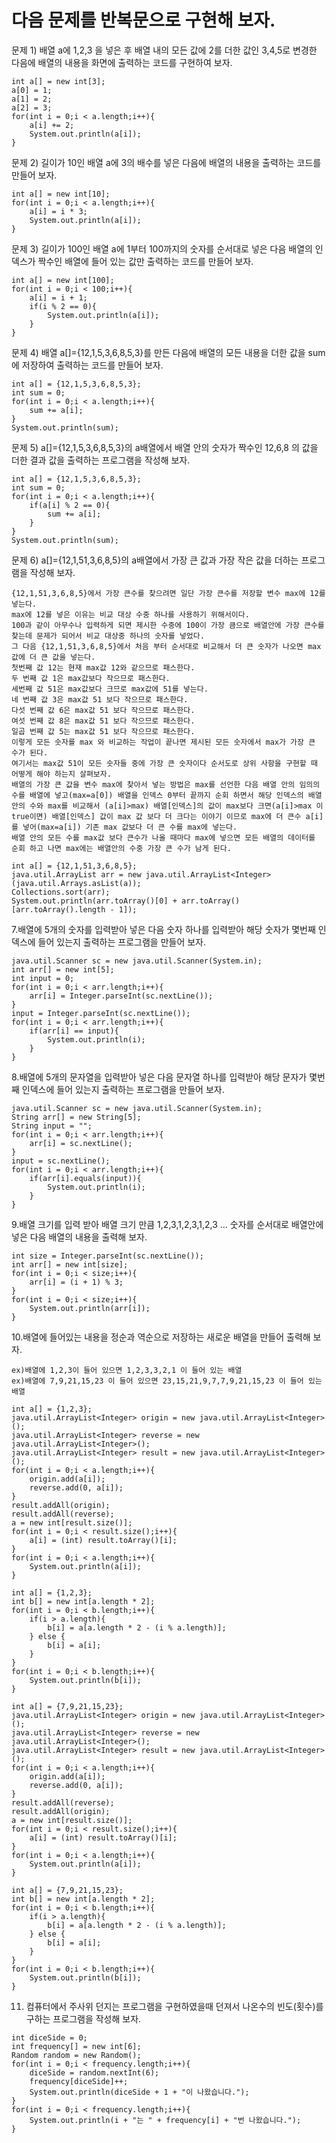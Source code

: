 # 다음 문제를 반복문으로 구현해 보자.
문제 1) 배열 a에 1,2,3 을 넣은 후 배열 내의 모든 값에 2를 더한 값인 3,4,5로 변경한 다음에 배열의 내용을 화면에 출력하는 코드를 구현하여 보자.
```
int a[] = new int[3];
a[0] = 1;
a[1] = 2;
a[2] = 3;
for(int i = 0;i < a.length;i++){
    a[i] += 2;
    System.out.println(a[i]);
}
```
문제 2) 길이가 10인 배열 a에 3의 배수를 넣은 다음에 배열의 내용을 출력하는 코드를 만들어 보자.
```
int a[] = new int[10];
for(int i = 0;i < a.length;i++){
    a[i] = i * 3;
    System.out.println(a[i]);
}
```
문제 3) 길이가 100인 배열 a에 1부터 100까지의 숫자를 순서대로 넣은 다음 배열의 인덱스가 짝수인 배열에 들어 있는 값만 출력하는 코드를 만들어 보자.
```
int a[] = new int[100];
for(int i = 0;i < 100;i++){
    a[i] = i + 1;
    if(i % 2 == 0){
        System.out.println(a[i]);
    }
}
```
문제 4) 배열 a[]={12,1,5,3,6,8,5,3}를 만든 다음에 배열의 모든 내용을 더한 값을 sum에 저장하여 출력하는 코드를 만들어 보자.
```
int a[] = {12,1,5,3,6,8,5,3};
int sum = 0;
for(int i = 0;i < a.length;i++){
    sum += a[i];
}
System.out.println(sum);
```
문제 5) a[]={12,1,5,3,6,8,5,3}의 a배열에서 배열 안의 숫자가 짝수인 12,6,8 의 값을 더한 결과 값을 출력하는 프로그램을 작성해 보자.
```
int a[] = {12,1,5,3,6,8,5,3};
int sum = 0;
for(int i = 0;i < a.length;i++){
    if(a[i] % 2 == 0){
        sum += a[i];
    }
}
System.out.println(sum);
```
문제 6) a[]={12,1,51,3,6,8,5}의 a배열에서 가장 큰 값과 가장 작은 값을 더하는 프로그램을 작성해 보자.
```
{12,1,51,3,6,8,5}에서 가장 큰수를 찾으려면 일단 가장 큰수를 저장할 변수 max에 12를 넣는다. 
max에 12를 넣은 이유는 비교 대상 수중 하나를 사용하기 위해서이다. 
100과 같이 아무수나 입력하게 되면 제시한 수중에 100이 가장 큼으로 배열안에 가장 큰수를 찾는데 문제가 되어서 비교 대상중 하나의 숫자를 넣었다. 
그 다음 {12,1,51,3,6,8,5}에서 처음 부터 순서대로 비교해서 더 큰 숫자가 나오면 max값에 더 큰 값을 넣는다. 
첫번째 값 12는 현재 max값 12와 같으므로 패스한다. 
두 번째 값 1은 max값보다 작으므로 패스한다. 
세번째 값 51은 max값보다 크므로 max값에 51를 넣는다. 
네 번째 값 3은 max값 51 보다 작으므로 패스한다. 
다섯 번째 값 6은 max값 51 보다 작으므로 패스한다. 
여섯 번째 값 8은 max값 51 보다 작으므로 패스한다. 
일곱 번째 값 5는 max값 51 보다 작으므로 패스한다. 
이렇게 모든 숫자를 max 와 비교하는 작업이 끝나면 제시된 모든 숫자에서 max가 가장 큰 수가 된다. 
여기서는 max값 51이 모든 숫자들 중에 가장 큰 숫자이다 순서도로 상위 사항을 구현할 때 어떻게 해야 하는지 살펴보자. 
배열의 가장 큰 값을 변수 max에 찾아서 넣는 방법은 max를 선언한 다음 배열 안의 임의의 수를 배열에 넣고(max=a[0]) 배열을 인덱스 0부터 끝까지 순회 하면서 해당 인덱스의 배열 안의 수와 max를 비교해서 (a[i]>max) 배열[인덱스]의 값이 max보다 크면(a[i]>max 이 true이면) 배열[인덱스] 값이 max 값 보다 더 크다는 이야기 이므로 max에 더 큰수 a[i]를 넣어(max=a[i]) 기존 max 값보다 더 큰 수를 max에 넣는다. 
배열 안의 모든 수를 max값 보다 큰수가 나올 때마다 max에 넣으면 모든 배열의 데이터를 순회 하고 나면 max에는 배열안의 수중 가장 큰 수가 남게 된다.
```
```
int a[] = {12,1,51,3,6,8,5};
java.util.ArrayList arr = new java.util.ArrayList<Integer>(java.util.Arrays.asList(a));
Collections.sort(arr);
System.out.println(arr.toArray()[0] + arr.toArray()[arr.toArray().length - 1]);

```
7.배열에 5개의 숫자를 입력받아 넣은 다음 숫자 하나를 입력받아 해당 숫자가 몇번째 인덱스에 들어 있는지 출력하는 프로그램을 만들어 보자.
```
java.util.Scanner sc = new java.util.Scanner(System.in);
int arr[] = new int[5];
int input = 0;
for(int i = 0;i < arr.length;i++){
    arr[i] = Integer.parseInt(sc.nextLine());
}
input = Integer.parseInt(sc.nextLine());
for(int i = 0;i < arr.length;i++){
    if(arr[i] == input){
        System.out.println(i);
    }
}
```
8.배열에 5개의 문자열을 입력받아 넣은 다음 문자열 하나를 입력받아 해당 문자가 몇번째 인덱스에 들어 있는지 출력하는 프로그램을 만들어 보자.
```
java.util.Scanner sc = new java.util.Scanner(System.in);
String arr[] = new String[5];
String input = "";
for(int i = 0;i < arr.length;i++){
    arr[i] = sc.nextLine();
}
input = sc.nextLine();
for(int i = 0;i < arr.length;i++){
    if(arr[i].equals(input)){
        System.out.println(i);
    }
}
```
9.배열 크기를 입력 받아 배열 크기 만큼 1,2,3,1,2,3,1,2,3 … 숫자를 순서대로 배열안에 넣은 다음 배열의 내용을 출력해 보자.
```
int size = Integer.parseInt(sc.nextLine());
int arr[] = new int[size];
for(int i = 0;i < size;i++){
    arr[i] = (i + 1) % 3;
}
for(int i = 0;i < size;i++){
    System.out.println(arr[i]);
}
```
10.배열에 들어있는 내용을 정순과 역순으로 저장하는 새로운 배열을 만들어 출력해 보자.
```
ex)배열에 1,2,3이 들어 있으면 1,2,3,3,2,1 이 들어 있는 배열
ex)배열에 7,9,21,15,23 이 들어 있으면 23,15,21,9,7,7,9,21,15,23 이 들어 있는 배열
```
```
int a[] = {1,2,3};
java.util.ArrayList<Integer> origin = new java.util.ArrayList<Integer>();
java.util.ArrayList<Integer> reverse = new java.util.ArrayList<Integer>();
java.util.ArrayList<Integer> result = new java.util.ArrayList<Integer>();
for(int i = 0;i < a.length;i++){
    origin.add(a[i]);
    reverse.add(0, a[i]);
}
result.addAll(origin);
result.addAll(reverse);
a = new int[result.size()];
for(int i = 0;i < result.size();i++){
    a[i] = (int) result.toArray()[i];
}
for(int i = 0;i < a.length;i++){
    System.out.println(a[i]);
}
```
```
int a[] = {1,2,3};
int b[] = new int[a.length * 2];
for(int i = 0;i < b.length;i++){
    if(i > a.length){
        b[i] = a[a.length * 2 - (i % a.length)];
    } else {
        b[i] = a[i];
    }
}
for(int i = 0;i < b.length;i++){
    System.out.println(b[i]);
}
```
```
int a[] = {7,9,21,15,23};
java.util.ArrayList<Integer> origin = new java.util.ArrayList<Integer>();
java.util.ArrayList<Integer> reverse = new java.util.ArrayList<Integer>();
java.util.ArrayList<Integer> result = new java.util.ArrayList<Integer>();
for(int i = 0;i < a.length;i++){
    origin.add(a[i]);
    reverse.add(0, a[i]);
}
result.addAll(reverse);
result.addAll(origin);
a = new int[result.size()];
for(int i = 0;i < result.size();i++){
    a[i] = (int) result.toArray()[i];
}
for(int i = 0;i < a.length;i++){
    System.out.println(a[i]);
}
```
```
int a[] = {7,9,21,15,23};
int b[] = new int[a.length * 2];
for(int i = 0;i < b.length;i++){
    if(i > a.length){
        b[i] = a[a.length * 2 - (i % a.length)];
    } else {
        b[i] = a[i];
    }
}
for(int i = 0;i < b.length;i++){
    System.out.println(b[i]);
}
```
11. 컴퓨터에서 주사위 던지는 프로그램을 구현하였을때 던져서 나온수의 빈도(횟수)를 구하는 프로그램을 작성해 보자.
```
int diceSide = 0;
int frequency[] = new int[6];
Random random = new Random();
for(int i = 0;i < frequency.length;i++){
    diceSide = random.nextInt(6);
    frequency[diceSide]++;
    System.out.println(diceSide + 1 + "이 나왔습니다.");
}
for(int i = 0;i < frequency.length;i++){
    System.out.println(i + "는 " + frequency[i] + "번 나왔습니다.");
}
```

